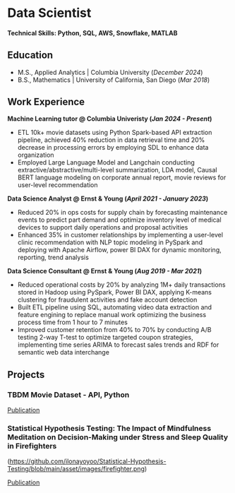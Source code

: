 # Data Scientist

#### Technical Skills: Python, SQL, AWS, Snowflake, MATLAB

## Education					       		
- M.S., Applied Analytics	| Columbia University (_December 2024_)	 			        		
- B.S., Mathematics | University of California, San Diego (_Mar 2018_)

## Work Experience
**Machine Learning tutor @ Columbia Univeristy (_Jan 2024 - Present_)**
- ETL 10k+ movie datasets using Python Spark-based API extraction pipeline, achieved 40% reduction in data retrieval time and 20% decrease in processing errors by employing SDL to enhance data organization
- Employed Large Language Model and Langchain conducting extractive/abstractive/multi-level summarization, LDA model, Causal BERT language modeling on corporate annual report, movie reviews for user-level recommendation

**Data Science Analyst @ Ernst & Young (_April 2021 - January 2023_)**
- Reduced 20% in ops costs for supply chain by forecasting maintenance events to predict part demand and optimize inventory level of medical devices to support daily operations and proposal activities 
- Enhanced 35% in customer relationships by implementing a user-level clinic recommendation with NLP topic modeling in PySpark and deploying with Apache Airflow, power BI DAX for dynamic monitoring, reporting, trend analysis
  
**Data Science Consultant @ Ernst & Young (_Aug 2019 - Mar 2021_)**
- Reduced operational costs by 20% by analyzing 1M+ daily transactions stored in Hadoop using PySpark, Power BI DAX, applying K-means clustering for fraudulent activities and fake account detection
- Built ETL pipeline using SQL, automating video data extraction and feature engining to replace manual work optimizing the business process time from 1 hour to 7 minutes
- Improved customer retention from 40% to 70% by conducting A/B testing 2-way T-test to optimize targeted coupon strategies, implementing time series ARIMA to forecast sales trends and RDF for semantic web data interchange

## Projects
### TBDM Movie Dataset - API, Python
  
[Publication](https://github.com/ilonayoyoo/API-TMDB-movie-database)


### Statistical Hypothesis Testing: The Impact of Mindfulness Meditation on Decision-Making under Stress and Sleep Quality in Firefighters
(https://github.com/ilonayoyoo/Statistical-Hypothesis-Testing/blob/main/asset/images/firefighter.png)


[Publication](https://github.com/ilonayoyoo/Statistical-Hypothesis-Testing/tree/main)
